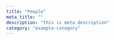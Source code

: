 ```yaml
---
title: "People"
meta_title: ""
description: "this is meta description"
category: "example-category"
---
```

